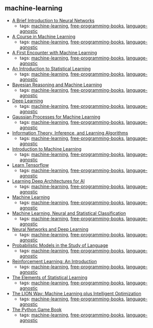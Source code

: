 machine-learning
---
* [A Brief Introduction to Neural Networks](http://www.dkriesel.com/en/science/neural_networks)
    * tags: [machine-learning](../tags/machine-learning.md), [free-programming-books](../tags/free-programming-books.md), [language-agnostic](../tags/language-agnostic.md)
* [A Course in Machine Learning](http://ciml.info/dl/v0_9/ciml-v0_9-all.pdf)
    * tags: [machine-learning](../tags/machine-learning.md), [free-programming-books](../tags/free-programming-books.md), [language-agnostic](../tags/language-agnostic.md)
* [A First Encounter with Machine Learning](https://www.ics.uci.edu/~welling/teaching/ICS273Afall11/IntroMLBook.pdf)
    * tags: [machine-learning](../tags/machine-learning.md), [free-programming-books](../tags/free-programming-books.md), [language-agnostic](../tags/language-agnostic.md)
* [An Introduction to Statistical Learning](http://www-bcf.usc.edu/~gareth/ISL/)
    * tags: [machine-learning](../tags/machine-learning.md), [free-programming-books](../tags/free-programming-books.md), [language-agnostic](../tags/language-agnostic.md)
* [Bayesian Reasoning and Machine Learning](http://web4.cs.ucl.ac.uk/staff/D.Barber/pmwiki/pmwiki.php?n=Brml.HomePage)
    * tags: [machine-learning](../tags/machine-learning.md), [free-programming-books](../tags/free-programming-books.md), [language-agnostic](../tags/language-agnostic.md)
* [Deep Learning](http://www.deeplearningbook.org)
    * tags: [machine-learning](../tags/machine-learning.md), [free-programming-books](../tags/free-programming-books.md), [language-agnostic](../tags/language-agnostic.md)
* [Gaussian Processes for Machine Learning](http://www.gaussianprocess.org/gpml/)
    * tags: [machine-learning](../tags/machine-learning.md), [free-programming-books](../tags/free-programming-books.md), [language-agnostic](../tags/language-agnostic.md)
* [Information Theory, Inference, and Learning Algorithms](http://www.inference.phy.cam.ac.uk/itila/)
    * tags: [machine-learning](../tags/machine-learning.md), [free-programming-books](../tags/free-programming-books.md), [language-agnostic](../tags/language-agnostic.md)
* [Introduction to Machine Learning](http://arxiv.org/abs/0904.3664v1)
    * tags: [machine-learning](../tags/machine-learning.md), [free-programming-books](../tags/free-programming-books.md), [language-agnostic](../tags/language-agnostic.md)
* [Learn Tensorflow](https://bitbucket.org/hrojas/learn-tensorflow)
    * tags: [machine-learning](../tags/machine-learning.md), [free-programming-books](../tags/free-programming-books.md), [language-agnostic](../tags/language-agnostic.md)
* [Learning Deep Architectures for AI](http://www.iro.umontreal.ca/~bengioy/papers/ftml_book.pdf)
    * tags: [machine-learning](../tags/machine-learning.md), [free-programming-books](../tags/free-programming-books.md), [language-agnostic](../tags/language-agnostic.md)
* [Machine Learning](http://www.intechopen.com/books/machine_learning)
    * tags: [machine-learning](../tags/machine-learning.md), [free-programming-books](../tags/free-programming-books.md), [language-agnostic](../tags/language-agnostic.md)
* [Machine Learning, Neural and Statistical Classification](http://www1.maths.leeds.ac.uk/~charles/statlog/)
    * tags: [machine-learning](../tags/machine-learning.md), [free-programming-books](../tags/free-programming-books.md), [language-agnostic](../tags/language-agnostic.md)
* [Neural Networks and Deep Learning](http://neuralnetworksanddeeplearning.com)
    * tags: [machine-learning](../tags/machine-learning.md), [free-programming-books](../tags/free-programming-books.md), [language-agnostic](../tags/language-agnostic.md)
* [Probabilistic Models in the Study of Language](http://idiom.ucsd.edu/~rlevy/pmsl_textbook/text.html)
    * tags: [machine-learning](../tags/machine-learning.md), [free-programming-books](../tags/free-programming-books.md), [language-agnostic](../tags/language-agnostic.md)
* [Reinforcement Learning: An Introduction](http://webdocs.cs.ualberta.ca/~sutton/book/ebook/the-book.html)
    * tags: [machine-learning](../tags/machine-learning.md), [free-programming-books](../tags/free-programming-books.md), [language-agnostic](../tags/language-agnostic.md)
* [The Elements of Statistical Learning](http://www-stat.stanford.edu/~tibs/ElemStatLearn/)
    * tags: [machine-learning](../tags/machine-learning.md), [free-programming-books](../tags/free-programming-books.md), [language-agnostic](../tags/language-agnostic.md)
* [The LION Way: Machine Learning plus Intelligent Optimization](http://www.e-booksdirectory.com/details.php?ebook=9575)
    * tags: [machine-learning](../tags/machine-learning.md), [free-programming-books](../tags/free-programming-books.md), [language-agnostic](../tags/language-agnostic.md)
* [The Python Game Book](http://thepythongamebook.com/en%3Astart)
    * tags: [machine-learning](../tags/machine-learning.md), [free-programming-books](../tags/free-programming-books.md), [language-agnostic](../tags/language-agnostic.md)

